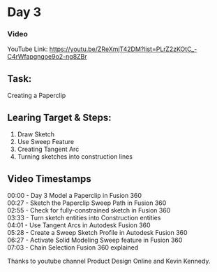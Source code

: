# Day 3
### Video
YouTube Link: https://youtu.be/ZReXmjT42DM?list=PLrZ2zKOtC_-C4rWfapgngoe9o2-ng8ZBr

## Task:
Creating a Paperclip

## Learing Target & Steps:
1. Draw Sketch
2. Use Sweep Feature
3. Creating Tangent Arc
4. Turning sketches into construction lines


## Video Timestamps
00:00 - Day 3 Model a Paperclip in Fusion 360 </br>
00:27 - Sketch the Paperclip Sweep Path in Fusion 360</br>
02:55 - Check for fully-constrained sketch in Fusion 360</br>
03:33 - Turn sketch entities into Construction entities</br>
04:01 - Use Tangent Arcs in Autodesk Fusion 360</br>
05:28 - Create a Sweep Sketch Profile in Autodesk Fusion 360</br>
06:27 - Activate Solid Modeling Sweep feature in Fusion 360</br>
07:03 - Chain Selection Fusion 360 explained</br>

Thanks to youtube channel Product Design Online and Kevin Kennedy.
